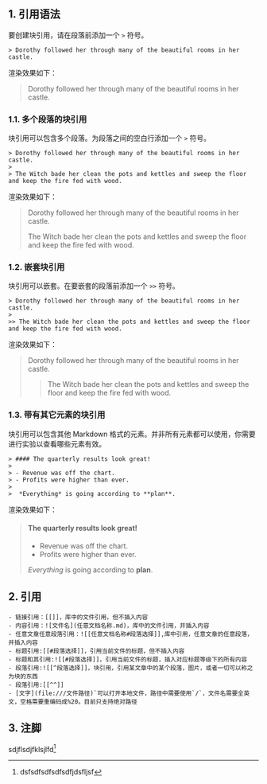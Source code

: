## 1. 引用语法

要创建块引用，请在段落前添加一个 `>` 符号。

```
> Dorothy followed her through many of the beautiful rooms in her castle.
```

渲染效果如下：

> Dorothy followed her through many of the beautiful rooms in her castle.

### 1.1. 多个段落的块引用

块引用可以包含多个段落。为段落之间的空白行添加一个 `>` 符号。

```
> Dorothy followed her through many of the beautiful rooms in her castle.
>
> The Witch bade her clean the pots and kettles and sweep the floor and keep the fire fed with wood.
```

渲染效果如下：

> Dorothy followed her through many of the beautiful rooms in her castle.
> 
> The Witch bade her clean the pots and kettles and sweep the floor and keep the fire fed with wood.

### 1.2. 嵌套块引用

块引用可以嵌套。在要嵌套的段落前添加一个 `>>` 符号。

```
> Dorothy followed her through many of the beautiful rooms in her castle.
>
>> The Witch bade her clean the pots and kettles and sweep the floor and keep the fire fed with wood.
```

渲染效果如下：

> Dorothy followed her through many of the beautiful rooms in her castle.
> 
> > The Witch bade her clean the pots and kettles and sweep the floor and keep the fire fed with wood.

### 1.3. 带有其它元素的块引用

块引用可以包含其他 Markdown 格式的元素。并非所有元素都可以使用，你需要进行实验以查看哪些元素有效。

```
> #### The quarterly results look great!
>
> - Revenue was off the chart.
> - Profits were higher than ever.
>
>  *Everything* is going according to **plan**.
```

渲染效果如下：

> #### [](https://github.com/DarkoCat/Obsidian-Vault/blob/main/Obsidian%20Vault/%3D%3D%3DObsidian%26Markdown%3D%3D%3D/Markdown.md#the-quarterly-results-look-great)The quarterly results look great!
> 
> -   Revenue was off the chart.
> -   Profits were higher than ever.
> 
> _Everything_ is going according to **plan**.


## 2. 引用
```
- 链接引用：[[]]，库中的文件引用，但不插入内容
- 内容引用：![文件名](任意文档名称.md)，库中的文件引用，并插入内容
- 任意文章任意段落引用：![[任意文档名称#段落选择]],库中引用，任意文章的任意段落，并插入内容
- 标题引用:[[#段落选择]]，引用当前文件的标题，但不插入内容
- 标题和其引用:![[#段落选择]]，引用当前文件的标题，插入对应标题等级下的所有内容
- 段落引用:![[^段落选择]]，块引用，引用某文章中的某个段落，图片，或者一切可以称之为块的东西
- 段落引用:[[^^]]
- [文字](file:///文件路径)`可以打开本地文件，路径中需要使用`/`，文件名需要全英文，空格需要重编码成%20。目前只支持绝对路径
```



## 3. 注脚
sdjflsdjfklsjlfd[^1]

[^1]:dsfsdfsdfsdfsdfjdsfljsf